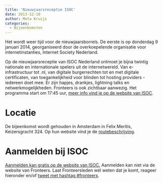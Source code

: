 ```yaml
---
title: 'Nieuwjaarsreceptie ISOC'
date: 2013-12-10
author: Meta Kruijs
categories:
  - Bijeenkomsten
---
```


Het wordt weer tijd voor de nieuwjaarsborrels. De eerste is op donderdag 9 januari 2014, georganiseerd door de overkoepelende organisatie voor internetinstanties, Internet Society Nederland.

Op de nieuwjaarsreceptie van ISOC Nederland ontmoet je bijna twintig nationale en internationale spelers uit de internetwereld. Van e-infrastructuur tot .nl, van digitale burgerrechten tot en met digitale certificaten, van toegankelijkheid voor blinden tot hosting providers - iedereen doet mee.
Er zijn hapjes, drankjes, lightning talks en netwerkmogelijkheden. Fronteers is ook zichtbaar aanwezig. Het programma start om 17:45 uur, [meer info vind je op de website van ISOC](http://isoc.nl/activ/2014-nieuwjaar.htm).

# Locatie

De bijeenkomst wordt gehouden in Amsterdam in Felix Meritis, Keizersgracht 324. Op hun website vind je de [routebeschrijving](http://www.felix.meritis.nl/nl/over-felix-meritis/contact-en-route/).

# Aanmelden bij ISOC

[Aanmelden kan gratis op de website van ISOC.](https://portal.ripe.net/meeting-pub/registration?meetingId=0587eee7-730d-441b-9982-eb223b459c8e)
Aanmelden kan niet via de website van Fronteers. Laat Fronteersleden wél weten dat je komt, reageer hieronder en/of [tweet met hashtag #fronteers](https://twitter.com/search?q=%23fronteers&src=typd).
